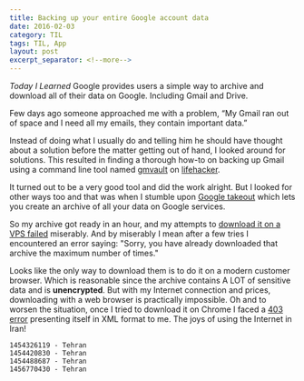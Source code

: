 ```yaml
---
title: Backing up your entire Google account data
date: 2016-02-03
category: TIL
tags: TIL, App
layout: post
excerpt_separator: <!--more-->
---
```


_Today I Learned_ Google provides users a simple way to archive and download all of their data on Google. Including Gmail and Drive.

Few days ago someone approached me with a problem, “My Gmail ran out of space and I need all my emails, they contain important data.” 


<!--more-->


Instead of doing what I usually do and telling him he should have thought about a solution before the matter getting out of hand, I looked around for solutions. This resulted in finding a thorough how-to on backing up Gmail using a command line tool named [gmvault](http://gmvault.org/) on [lifehacker](http://lifehacker.com/how-to-automatically-back-up-and-purge-your-gmail-every-1672481972).

It turned out to be a very good tool and did the work alright. But I looked for other ways too and that was when I stumble upon [Google takeout](https://takeout.google.com) which lets you create an archive of all your data on Google services.

So my archive got ready in an hour, and my attempts to [download it on a VPS failed](https://www.reddit.com/r/linuxquestions/comments/36q2h2/download_a_huge_file_on_a_server_cant_wgetcurl/) miserably. And by miserably I mean after a few tries I encountered an error saying: "Sorry, you have already downloaded that archive the maximum number of times."

Looks like the only way to download them is to do it on a modern customer browser. Which is reasonable since the archive contains A LOT of sensitive data and is **unencrypted**. But with my Internet connection and prices, downloading with a web browser is practically impossible. Oh and to worsen the situation, once I tried to download it on Chrome I faced a [403 error](https://en.wikipedia.org/wiki/HTTP_403) presenting itself in XML format to me. The joys of using the Internet in Iran!


```
1454326119 - Tehran
1454420830 - Tehran
1454488687 - Tehran
1456770430 - Tehran  
```
